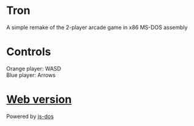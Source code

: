 # Tron
A simple remake of the 2-player arcade game in x86 MS-DOS assembly

# Controls
Orange player: WASD \
Blue player: Arrows

# [Web version](https://brczk.github.io/Tron/)
Powered by [js-dos](https://js-dos.com)
